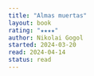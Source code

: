 ```yaml
---
title: "Almas muertas"
layout: book
rating: "★★★★"
author: Nikolai Gogol
started: 2024-03-20
read: 2024-04-14
status: read
---
```

